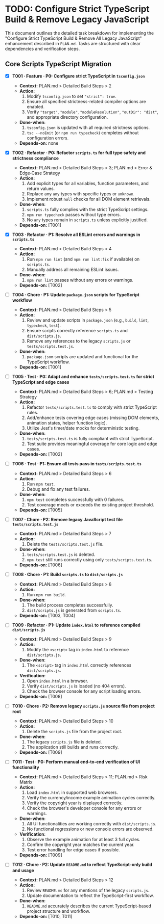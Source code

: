 # TODO: Configure Strict TypeScript Build & Remove Legacy JavaScript

This document outlines the detailed task breakdown for implementing the "Configure Strict TypeScript Build & Remove All Legacy JavaScript" enhancement described in `PLAN.md`. Tasks are structured with clear dependencies and verification steps.

## Core Scripts TypeScript Migration

- [x] **T001 · Feature · P0: Configure strict TypeScript in `tsconfig.json`**

  - **Context:** PLAN.md > Detailed Build Steps > 2
  - **Action:**
    1. Modify `tsconfig.json` to set `"strict": true`.
    2. Ensure all specified strictness-related compiler options are enabled.
    3. Verify `"target"`, `"module"`, `"moduleResolution"`, `"outDir": "dist"`, and appropriate directory configuration.
  - **Done‑when:**
    1. `tsconfig.json` is updated with all required strictness options.
    2. `tsc --noEmit` (or `npm run typecheck`) completes without configuration errors.
  - **Depends‑on:** none

- [x] **T002 · Refactor · P0: Refactor `scripts.ts` for full type safety and strictness compliance**

  - **Context:** PLAN.md > Detailed Build Steps > 3; PLAN.md > Error & Edge‑Case Strategy
  - **Action:**
    1. Add explicit types for all variables, function parameters, and return values.
    2. Replace any `any` types with specific types or `unknown`.
    3. Implement robust `null` checks for all DOM element retrievals.
  - **Done‑when:**
    1. `scripts.ts` fully complies with the strict TypeScript settings.
    2. `npm run typecheck` passes without type errors.
    3. No `any` types remain in `scripts.ts` unless explicitly justified.
  - **Depends‑on:** [T001]

- [x] **T003 · Refactor · P1: Resolve all ESLint errors and warnings in `scripts.ts`**

  - **Context:** PLAN.md > Detailed Build Steps > 4
  - **Action:**
    1. Run `npm run lint` (and `npm run lint:fix` if available) on `scripts.ts`.
    2. Manually address all remaining ESLint issues.
  - **Done‑when:**
    1. `npm run lint` passes without any errors or warnings.
  - **Depends‑on:** [T002]

- [ ] **T004 · Chore · P1: Update `package.json` scripts for TypeScript workflow**

  - **Context:** PLAN.md > Detailed Build Steps > 5
  - **Action:**
    1. Review and update scripts in `package.json` (e.g., `build`, `lint`, `typecheck`, `test`).
    2. Ensure scripts correctly reference `scripts.ts` and `dist/scripts.js`.
    3. Remove any references to the legacy `scripts.js` or `tests/scripts.test.js`.
  - **Done‑when:**
    1. `package.json` scripts are updated and functional for the TypeScript workflow.
  - **Depends‑on:** [T001]

- [ ] **T005 · Test · P0: Adapt and enhance `tests/scripts.test.ts` for strict TypeScript and edge cases**

  - **Context:** PLAN.md > Detailed Build Steps > 6; PLAN.md > Testing Strategy
  - **Action:**
    1. Refactor `tests/scripts.test.ts` to comply with strict TypeScript rules.
    2. Add/enhance tests covering edge cases (missing DOM elements, animation states, helper function logic).
    3. Utilize Jest's timer/date mocks for deterministic testing.
  - **Done‑when:**
    1. `tests/scripts.test.ts` is fully compliant with strict TypeScript.
    2. Test suite provides meaningful coverage for core logic and edge cases.
  - **Depends‑on:** [T002]

- [ ] **T006 · Test · P1: Ensure all tests pass in `tests/scripts.test.ts`**

  - **Context:** PLAN.md > Detailed Build Steps > 6
  - **Action:**
    1. Run `npm test`.
    2. Debug and fix any test failures.
  - **Done‑when:**
    1. `npm test` completes successfully with 0 failures.
    2. Test coverage meets or exceeds the existing project threshold.
  - **Depends‑on:** [T005]

- [ ] **T007 · Chore · P2: Remove legacy JavaScript test file `tests/scripts.test.js`**

  - **Context:** PLAN.md > Detailed Build Steps > 7
  - **Action:**
    1. Delete the `tests/scripts.test.js` file.
  - **Done‑when:**
    1. `tests/scripts.test.js` is deleted.
    2. `npm test` still runs correctly using only `tests/scripts.test.ts`.
  - **Depends‑on:** [T006]

- [ ] **T008 · Chore · P1: Build `scripts.ts` to `dist/scripts.js`**

  - **Context:** PLAN.md > Detailed Build Steps > 8
  - **Action:**
    1. Run `npm run build`.
  - **Done‑when:**
    1. The build process completes successfully.
    2. `dist/scripts.js` is generated from `scripts.ts`.
  - **Depends‑on:** [T003, T004]

- [ ] **T009 · Refactor · P1: Update `index.html` to reference compiled `dist/scripts.js`**

  - **Context:** PLAN.md > Detailed Build Steps > 9
  - **Action:**
    1. Modify the `<script>` tag in `index.html` to reference `dist/scripts.js`.
  - **Done‑when:**
    1. The `<script>` tag in `index.html` correctly references `dist/scripts.js`.
  - **Verification:**
    1. Open `index.html` in a browser.
    2. Verify `dist/scripts.js` is loaded (no 404 errors).
    3. Check the browser console for any script loading errors.
  - **Depends‑on:** [T008]

- [ ] **T010 · Chore · P2: Remove legacy `scripts.js` source file from project root**

  - **Context:** PLAN.md > Detailed Build Steps > 10
  - **Action:**
    1. Delete the `scripts.js` file from the project root.
  - **Done‑when:**
    1. The legacy `scripts.js` file is deleted.
    2. The application still builds and runs correctly.
  - **Depends‑on:** [T009]

- [ ] **T011 · Test · P0: Perform manual end-to-end verification of UI functionality**

  - **Context:** PLAN.md > Detailed Build Steps > 11; PLAN.md > Risk Matrix
  - **Action:**
    1. Load `index.html` in supported web browsers.
    2. Verify the currency/income example animation cycles correctly.
    3. Verify the copyright year is displayed correctly.
    4. Check the browser's developer console for any errors or warnings.
  - **Done‑when:**
    1. All UI functionalities are working correctly with `dist/scripts.js`.
    2. No functional regressions or new console errors are observed.
  - **Verification:**
    1. Observe the example animation for at least 3 full cycles.
    2. Confirm the copyright year matches the current year.
    3. Test error handling for edge cases if possible.
  - **Depends‑on:** [T009]

- [ ] **T012 · Chore · P2: Update `README.md` to reflect TypeScript-only build and usage**
  - **Context:** PLAN.md > Detailed Build Steps > 12
  - **Action:**
    1. Review `README.md` for any mentions of the legacy `scripts.js`.
    2. Update documentation to reflect the TypeScript-first workflow.
  - **Done‑when:**
    1. `README.md` accurately describes the current TypeScript-based project structure and workflow.
  - **Depends‑on:** [T010, T011]
